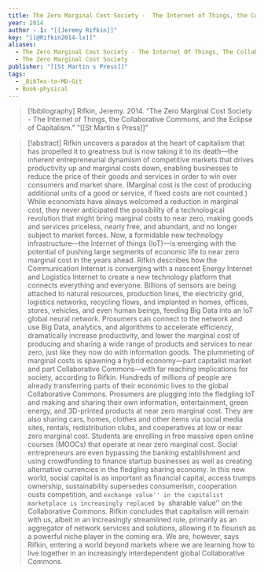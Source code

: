 ```yaml
---
title: The Zero Marginal Cost Society -  The Internet of Things, the Collaborative Commons, and the Eclipse of Capitalism
year: 2014
author - 1: "[[Jeremy Rifkin]]"
key: "[[@Rifkin2014-lx]]"
aliases:
  - The Zero Marginal Cost Society - The Internet Of Things, The Collaborative Commons, And The Eclipse Of Capitalism
  - The Zero Marginal Cost Society
publisher: "[[St Martin s Press]]"
tags:
  - _BibTex-to-MD-Git
  - Book-physical
---
```


> [!bibliography]
> Rifkin, Jeremy. 2014. “The Zero Marginal Cost Society -  The Internet of Things, the Collaborative Commons, and the Eclipse of Capitalism.” "[[St Martin s Press]]"

> [!abstract]
> Rifkin uncovers a paradox at the heart of capitalism that has propelled it to greatness but is now taking it to its death—the inherent entrepreneurial dynamism of competitive markets that drives productivity up and marginal costs down, enabling businesses to reduce the price of their goods and services in order to win over consumers and market share. (Marginal cost is the cost of producing additional units of a good or service, if fixed costs are not counted.) While economists have always welcomed a reduction in marginal cost, they never anticipated the possibility of a technological revolution that might bring marginal costs to near zero, making goods and services priceless, nearly free, and abundant, and no longer subject to market forces. Now, a formidable new technology infrastructure—the Internet of things (IoT)—is emerging with the potential of pushing large segments of economic life to near zero marginal cost in the years ahead. Rifkin describes how the Communication Internet is converging with a nascent Energy Internet and Logistics Internet to create a new technology platform that connects everything and everyone. Billions of sensors are being attached to natural resources, production lines, the electricity grid, logistics networks, recycling flows, and implanted in homes, offices, stores, vehicles, and even human beings, feeding Big Data into an IoT global neural network. Prosumers can connect to the network and use Big Data, analytics, and algorithms to accelerate efficiency, dramatically increase productivity, and lower the marginal cost of producing and sharing a wide range of products and services to near zero, just like they now do with information goods. The plummeting of marginal costs is spawning a hybrid economy—part capitalist market and part Collaborative Commons—with far reaching implications for society, according to Rifkin. Hundreds of millions of people are already transferring parts of their economic lives to the global Collaborative Commons. Prosumers are plugging into the fledgling IoT and making and sharing their own information, entertainment, green energy, and 3D-printed products at near zero marginal cost. They are also sharing cars, homes, clothes and other items via social media sites, rentals, redistribution clubs, and cooperatives at low or near zero marginal cost. Students are enrolling in free massive open online courses (MOOCs) that operate at near zero marginal cost. Social entrepreneurs are even bypassing the banking establishment and using crowdfunding to finance startup businesses as well as creating alternative currencies in the fledgling sharing economy. In this new world, social capital is as important as financial capital, access trumps ownership, sustainability supersedes consumerism, cooperation ousts competition, and ``exchange value'' in the capitalist marketplace is increasingly replaced by ``sharable value'' on the Collaborative Commons. Rifkin concludes that capitalism will remain with us, albeit in an increasingly streamlined role, primarily as an aggregator of network services and solutions, allowing it to flourish as a powerful niche player in the coming era. We are, however, says Rifkin, entering a world beyond markets where we are learning how to live together in an increasingly interdependent global Collaborative Commons.